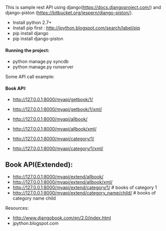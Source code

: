 This is sample rest API using django(https://docs.djangoproject.com/) and django-piston (https://bitbucket.org/jespern/django-piston/).


* Install python 2.7+
* Install pip first : http://jpython.blogspot.com/search/label/pip
* pip install django
* pip install django-piston



#### Running the project:
+ python manage.py syncdb
+ python manage.py runserver


Some API call example:

#### Book API:

+ http://127.0.0.1:8000/myapi/getbook/1/
+ http://127.0.0.1:8000/myapi/getbook/1/xml/

+ http://127.0.0.1:8000/myapi/allbook/
+ http://127.0.0.1:8000/myapi/allbook/xml/

+ http://127.0.0.1:8000/myapi/category/1/
+ http://127.0.0.1:8000/myapi/category/1/xml/

## Book API(Extended):

+ http://127.0.0.1:8000/myapi/extend/allbook/
+ http://127.0.0.1:8000/myapi/extend/allbook/xml/
+ http://127.0.0.1:8000/myapi/extend/category/1/ # books of category 1
+ http://127.0.0.1:8000/myapi/extend/category_name/child/ # books of category name child


Resources:
+ http://www.djangobook.com/en/2.0/index.html
+ jpython.blogspot.com